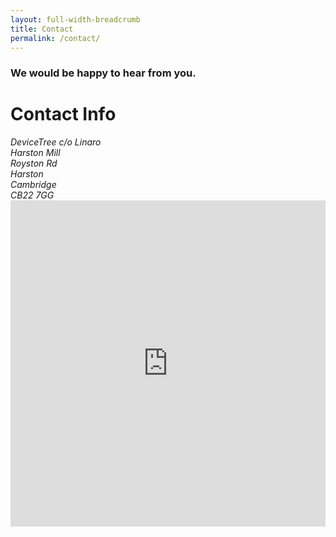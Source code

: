 ```yaml
---
layout: full-width-breadcrumb
title: Contact
permalink: /contact/
---
```

<div id="contact-thanks">
    <div class="jumbotron">
        <h3 class="contact-text text-center animated fadeIn">We would be happy to hear from you.</h3>
    </div>
</div>

<div class="container-fluid">
    <div class="container">
        <!-- Tab panes -->
      <div class="row">
      <div class="col-md-4">
          <h1>Contact Info</h1>
          <address>
            DeviceTree c/o Linaro<br />
            Harston Mill<br />
            Royston Rd<br />
            Harston<br />
            Cambridge<br />
            CB22 7GG<br />
          </address>
      </div>
      <div class="col-md-8">
          <iframe src="https://services.cognitoforms.com/f/KvRQmIn2dku6k6gGP711jw?id=4" style="position:relative;width:1px;min-width:100%;*width:100%;" frameborder="0" scrolling="yes" seamless="seamless" height="522" width="100%"></iframe>
          <script src="https://services.cognitoforms.com/scripts/embed.js"></script>
      </div>
      </div>
    </div>
</div>

